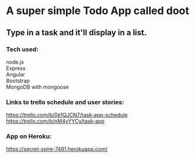 # A super simple Todo App called doot  

## Type in a task and it'll display in a list.  

### Tech used:  
node.js  
Express  
Angular  
Bootstrap  
MongoDB with mongoose  

### Links to trello schedule and user stories:  
https://trello.com/b/0e1QJCN7/task-app-schedule  
https://trello.com/b/nM4yYYCy/task-app  

### App on Heroku:  
https://secret-spire-7481.herokuapp.com/
